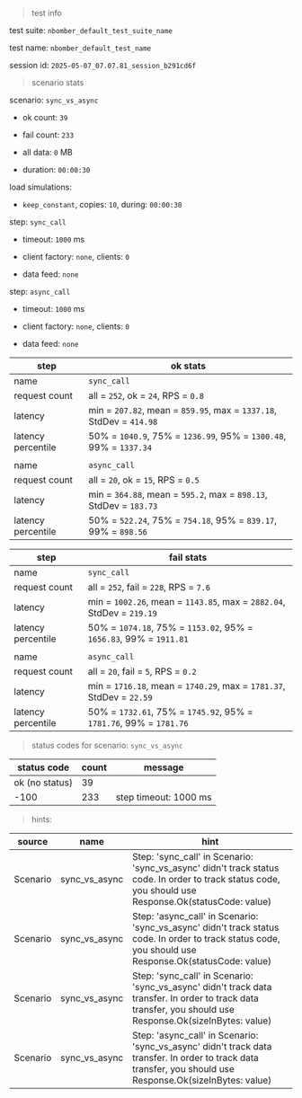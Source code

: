 > test info

test suite: `nbomber_default_test_suite_name`

test name: `nbomber_default_test_name`

session id: `2025-05-07_07.07.81_session_b291cd6f`

> scenario stats

scenario: `sync_vs_async`

  - ok count: `39`

  - fail count: `233`

  - all data: `0` MB

  - duration: `00:00:30`

load simulations:

  - `keep_constant`, copies: `10`, during: `00:00:30`

step: `sync_call`

  - timeout: `1000` ms

  - client factory: `none`, clients: `0`

  - data feed: `none`

step: `async_call`

  - timeout: `1000` ms

  - client factory: `none`, clients: `0`

  - data feed: `none`

|step|ok stats|
|---|---|
|name|`sync_call`|
|request count|all = `252`, ok = `24`, RPS = `0.8`|
|latency|min = `207.82`, mean = `859.95`, max = `1337.18`, StdDev = `414.98`|
|latency percentile|50% = `1040.9`, 75% = `1236.99`, 95% = `1300.48`, 99% = `1337.34`|
|||
|name|`async_call`|
|request count|all = `20`, ok = `15`, RPS = `0.5`|
|latency|min = `364.88`, mean = `595.2`, max = `898.13`, StdDev = `183.73`|
|latency percentile|50% = `522.24`, 75% = `754.18`, 95% = `839.17`, 99% = `898.56`|


|step|fail stats|
|---|---|
|name|`sync_call`|
|request count|all = `252`, fail = `228`, RPS = `7.6`|
|latency|min = `1002.26`, mean = `1143.85`, max = `2882.04`, StdDev = `219.19`|
|latency percentile|50% = `1074.18`, 75% = `1153.02`, 95% = `1656.83`, 99% = `1911.81`|
|||
|name|`async_call`|
|request count|all = `20`, fail = `5`, RPS = `0.2`|
|latency|min = `1716.18`, mean = `1740.29`, max = `1781.37`, StdDev = `22.59`|
|latency percentile|50% = `1732.61`, 75% = `1745.92`, 95% = `1781.76`, 99% = `1781.76`|


> status codes for scenario: `sync_vs_async`

|status code|count|message|
|---|---|---|
|ok (no status)|39||
|-100|233|step timeout: 1000 ms|


> hints:

|source|name|hint|
|---|---|---|
|Scenario|sync_vs_async|Step: 'sync_call' in Scenario: 'sync_vs_async' didn't track status code. In order to track status code, you should use Response.Ok(statusCode: value)|
|Scenario|sync_vs_async|Step: 'async_call' in Scenario: 'sync_vs_async' didn't track status code. In order to track status code, you should use Response.Ok(statusCode: value)|
|Scenario|sync_vs_async|Step: 'sync_call' in Scenario: 'sync_vs_async' didn't track data transfer. In order to track data transfer, you should use Response.Ok(sizeInBytes: value)|
|Scenario|sync_vs_async|Step: 'async_call' in Scenario: 'sync_vs_async' didn't track data transfer. In order to track data transfer, you should use Response.Ok(sizeInBytes: value)|
